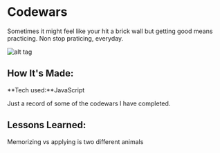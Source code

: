 # Codewars

Sometimes it might feel like your hit a brick wall but getting good means practicing. 
Non stop praticing, everyday. 



![alt tag](https://media.giphy.com/media/J0nJNHnnukpJm/giphy.gif)

## How It's Made:

**Tech used:**JavaScript

Just a record of some of the codewars I have completed.

## Lessons Learned:

Memorizing vs applying is two different animals
